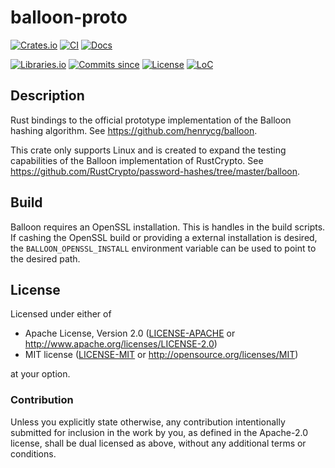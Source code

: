 # balloon-proto

[![Crates.io](https://img.shields.io/crates/v/balloon-proto.svg)](https://crates.io/crates/balloon-proto)
[![CI](https://github.com/daxpedda/balloon-proto/actions/workflows/ci.yml/badge.svg)](https://github.com/daxpedda/balloon-proto/actions/workflows/ci.yml)
[![Docs](https://docs.rs/balloon-proto/badge.svg)](https://docs.rs/balloon-proto)

[![Libraries.io](https://img.shields.io/librariesio/release/cargo/balloon-proto.svg)](https://libraries.io/cargo/balloon-proto)
[![Commits since](https://img.shields.io/github/commits-since/daxpedda/balloon-proto/latest)](https://github.com/daxpedda/balloon-proto/releases/latest)
[![License](https://img.shields.io/crates/l/balloon-proto)](https://github.com/daxpedda/balloon-proto/blob/master/LICENSE)
[![LoC](https://tokei.rs/b1/github/daxpedda/balloon-proto)](https://github.com/daxpedda/balloon-proto)

## Description

Rust bindings to the official prototype implementation of the Balloon hashing
algorithm. See https://github.com/henrycg/balloon.

This crate only supports Linux and is created to expand the testing capabilities
of the Balloon implementation of RustCrypto. See
https://github.com/RustCrypto/password-hashes/tree/master/balloon.

## Build

Balloon requires an OpenSSL installation. This is handles in the build scripts.
If cashing the OpenSSL build or providing a external installation is desired,
the `BALLOON_OPENSSL_INSTALL` environment variable can be used to point to the
desired path.

## License

Licensed under either of

- Apache License, Version 2.0
  ([LICENSE-APACHE](https://github.com/daxpedda/balloon-proto/blob/rust/LICENSE-APACHE)
  or <http://www.apache.org/licenses/LICENSE-2.0>)
- MIT license
  ([LICENSE-MIT](https://github.com/daxpedda/balloon-proto/blob/rust/LICENSE-MIT)
  or <http://opensource.org/licenses/MIT>)

at your option.

### Contribution

Unless you explicitly state otherwise, any contribution intentionally submitted
for inclusion in the work by you, as defined in the Apache-2.0 license, shall be
dual licensed as above, without any additional terms or conditions.
